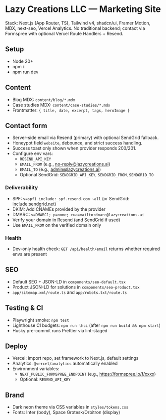 # Lazy Creations LLC — Marketing Site

Stack: Next.js (App Router, TS), Tailwind v4, shadcn/ui, Framer Motion, MDX, next-seo, Vercel Analytics. No traditional backend; contact via Formspree with optional Vercel Route Handlers + Resend.

## Setup

- Node 20+
- npm i
- npm run dev

## Content

- Blog MDX: `content/blog/*.mdx`
- Case studies MDX: `content/case-studies/*.mdx`
- Frontmatter: `{ title, date, excerpt, tags, heroImage }`

## Contact form

- Server-side email via Resend (primary) with optional SendGrid fallback.
- Honeypot field `website`, debounce, and strict success handling.
- Success toast only shown when provider responds 200/201.
- Configure env vars:
  - `RESEND_API_KEY`
  - `EMAIL_FROM` (e.g., no-reply@lazycreations.ai)
  - `EMAIL_TO` (e.g., admin@lazycreations.ai)
  - Optional SendGrid: `SENDGRID_API_KEY`, `SENDGRID_FROM`, `SENDGRID_TO`

### Deliverability

- SPF: `v=spf1 include:_spf.resend.com ~all` (or SendGrid: include:sendgrid.net)
- DKIM: Add CNAMEs provided by the provider
- DMARC: `v=DMARC1; p=none; rua=mailto:dmarc@lazycreations.ai`
- Verify your domain in Resend (and SendGrid if used)
- Use `EMAIL_FROM` on the verified domain only

### Health

- Dev-only health check: `GET /api/health/email` returns whether required envs are present

## SEO

- Default SEO + JSON-LD in `components/seo-default.tsx`
- Product JSON-LD for solutions in `components/seo-product.tsx`
- `app/sitemap.xml/route.ts` and `app/robots.txt/route.ts`

## Testing & CI

- Playwright smoke: `npm test`
- Lighthouse CI budgets: `npm run lhci` (after `npm run build && npm start`)
- Husky pre-commit runs Prettier via lint-staged

## Deploy

- Vercel: import repo, set framework to Next.js, default settings
- Analytics: `@vercel/analytics` automatically enabled
- Environment variables:
  - `NEXT_PUBLIC_FORMSPREE_ENDPOINT` (e.g., https://formspree.io/f/xxxx)
  - Optional: `RESEND_API_KEY`

## Brand

- Dark neon theme via CSS variables in `styles/tokens.css`
- Fonts: Inter (body), Space Grotesk/Orbitron (display)
